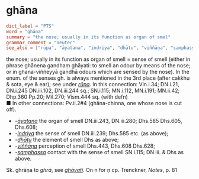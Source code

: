 # ghāna

``` toml
dict_label = "PTS"
word = "ghāna"
summary = "the nose; usually in its function as organ of smel"
grammar_comment = "neuter"
see_also = ["rūpa", "āyatana", "indriya", "dhātu", "viññāṇa", "samphassa", "ghāyati"]
```

the nose; usually in its function as organ of smell = sense of smell (either in phrase ghānena gandhaṃ ghāyati: to smell an odour by means of the nose; or in ghana\-viññeyyā gandhā odours which are sensed by the nose). In the enum. of the senses gh. is always mentioned in the 3rd place (after cakkhu & sota, eye & ear); see under *[rūpa](rūpa.md)*. In this connection: Vin.i.34; DN.i.21, DN.i.245 DN.iii.102, DN.iii.244 sq.; SN.i.115; MN.i.112, MN.i.191; MN.ii.42; Dhp.360 Pp.20; Mil.270; Vism.444 sq. (with defn)  
■ In other connections: Pv.ii.2#4 (ghāna\-chinna, one whose nose is cut off).

* *\-[āyatana](āyatana.md)* the organ of smell DN.iii.243, DN.iii.280; Dhs.585 Dhs.605, Dhs.608;
* *\-[indriya](indriya.md)* the sense of smell DN.iii.239; Dhs.585 etc. (as above);
* *\-[dhātu](dhātu.md)* the element of smell Dhs as above;
* *\-[viññāṇa](viññāṇa.md)* perception of smell Dhs.443, Dhs.608 Dhs.628;
* *\-[samphassa](samphassa.md)* contact with the sense of smell SN.i.115; DN iii. & Dhs as above.

Sk. ghrāṇa to *ghrā*, see *[ghāyati](ghāyati.md)*. On n for ṇ cp. Trenckner, *Notes*, p. 81

